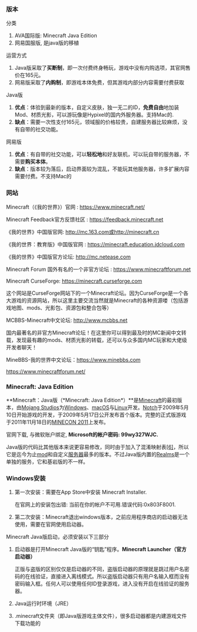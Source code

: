### 版本

分类

1. AVA国际版: Minecraft Java Edition
2. 网易国服版, 是java版的移植

运营方式

1. Java版采取了**买断制**，即一次付费终身畅玩，游戏中没有内购选项，其官网售价在165元。
2. 网易版采取了**内购制**，即游戏本体免费，但其游戏内部分内容需要付费获取

Java版

1. **优点**：体验到最新的版本，自定义皮肤，独一无二的ID，**免费自由**地加装Mod、材质光影，可以游玩像是Hypixel的国内外服务器。支持Mac的.
2. **缺点**：需要一次性支付165元，领域服的价格较贵，自建服务器比较麻烦，没有自带的社交功能。

网易版

1. **优点**：有自带的社交功能，可以**轻松地**和好友联机，可以玩自带的服务器，不需要**购买本体**。
2. **缺点**：版本较为落后，启动界面较为混乱，不能玩其他服务器，许多扩展内容需要付费。不支持Mac的

### 网站

Minecraft（《我的世界》）官网 : https://www.minecraft.net/

Minecraft Feedback官方反馈社区 : https://feedback.minecraft.net

《我的世界》中国版官网: http://mc.163.com或http://minecraft.cn 

《我的世界：教育版》中国版官网 : https://minecraft.education.jdcloud.com

《我的世界》中国版官方论坛: http://mc.netease.com 

Minecraft Forum 国外有名的一个非官方论坛 : https://www.minecraftforum.net

Minecraft CurseForge: https://minecraft.curseforge.com

这个网站是CurseForge网站下的一个Minecraft论坛。因为CurseForge是一个各大游戏的资源网站，所以这里主要交流当然就是Minecraft的各种资源喽（包括游戏地图、mods、光影包、资源包和整合包等）

MCBBS-Minecraft中文论坛: http://www.mcbbs.net

国内最著名的非官方Minecraft论坛！在这里你可以得到最及时的MC新闻中文转载，发现最有趣的mods、材质光影的转载，还可以与众多国内MC玩家和大佬级开发者聊天！ 

MineBBS-我的世界中文论坛：https://www.minebbs.com

https://www.minecraftforum.net/

### Minecraft: Java Edition

**Minecraft：Java版（\*Minecraft: Java Edition\*）**是[Minecraft](https://minecraft.fandom.com/zh/wiki/Minecraft)的最初版本，由[Mojang Studios](https://minecraft.fandom.com/zh/wiki/Mojang_Studios)为[Windows](https://zh.wikipedia.org/wiki/Microsoft_Windows)、[macOS](https://zh.wikipedia.org/wiki/macOS)与[Linux](https://zh.wikipedia.org/wiki/Linux)开发。[Notch](https://minecraft.fandom.com/zh/wiki/Markus_Persson)于2009年5月10日开始游戏的开发，于2009年5月17日公开发布首个版本。完整的正式版游戏于2011年11月18日的[MINECON 2011](https://minecraft.fandom.com/zh/wiki/MINECON_2011)上发布。

官网下载, 与微软账户绑定, **Microsoft的帐户密码: 99wy327WJC.**

Java版的代码比其他版本来说更容易修改，同时由于加入了混淆映射表[[6\]](https://minecraft.fandom.com/zh/wiki/Java版?variant=zh#cite_note-8)，所以它是迄今为止[mod](https://minecraft.fandom.com/zh/wiki/Mods)和自定义[服务器](https://minecraft.fandom.com/zh/wiki/服务器)最多的版本。不过Java版内置的[Realms](https://minecraft.fandom.com/zh/wiki/Realms)是一个单独的服务，它和基岩版的不一样。

### Windows安装

1. 第一次安装：需要在App Store中安装 Minecraft Installer.

   在官网上的安装包出错: 当前在你的帐户不可用.错误代码:0x803F8001.

2. 第二次安装：Minecraft退出windows版本，之前应用程序商店的启动器无法使用，需要在官网使用启动器。

Minecraft Java版启动，必须安装以下三部分

1. 启动器是打开Minecraft Java版的“钥匙”程序。**Minecraft Launcher（官方启动器）**

   正版与盗版的区别仅仅是启动器的不同，盗版启动器的原理就是跳过用户名密码的在线验证，直接进入离线模式。所以盗版启动器只有用户名输入框而没有密码输入框。任何人可以使用任何ID登录游戏，进入没有开启在线验证的服务器。 

2. Java运行时环境（JRE）

3. .minecraft文件夹（即Java版游戏主体文件），很多启动器都是内建游戏文件下载功能的